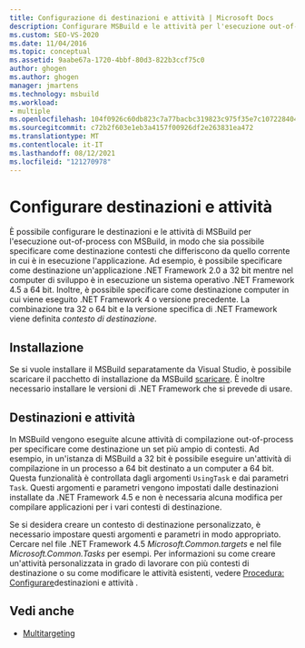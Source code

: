 ```yaml
---
title: Configurazione di destinazioni e attività | Microsoft Docs
description: Configurare MSBuild e le attività per l'esecuzione out-of-process con MSBuild in modo che sia possibile scegliere come destinazione contesti diversi da quello in esecuzione.
ms.custom: SEO-VS-2020
ms.date: 11/04/2016
ms.topic: conceptual
ms.assetid: 9aabe67a-1720-4bbf-80d3-822b3ccf75c0
author: ghogen
ms.author: ghogen
manager: jmartens
ms.technology: msbuild
ms.workload:
- multiple
ms.openlocfilehash: 104f0926c60db823c7a77bacbc319823c975f35e7c1072284048b41c524e9758
ms.sourcegitcommit: c72b2f603e1eb3a4157f00926df2e263831ea472
ms.translationtype: MT
ms.contentlocale: it-IT
ms.lasthandoff: 08/12/2021
ms.locfileid: "121270978"
---
```

# <a name="configure-targets-and-tasks"></a>Configurare destinazioni e attività

È possibile configurare le destinazioni e le attività di MSBuild per l'esecuzione out-of-process con MSBuild, in modo che sia possibile specificare come destinazione contesti che differiscono da quello corrente in cui è in esecuzione l'applicazione. Ad esempio, è possibile specificare come destinazione un'applicazione .NET Framework 2.0 a 32 bit mentre nel computer di sviluppo è in esecuzione un sistema operativo .NET Framework 4.5 a 64 bit. Inoltre, è possibile specificare come destinazione computer in cui viene eseguito .NET Framework 4 o versione precedente. La combinazione tra 32 o 64 bit e la versione specifica di .NET Framework viene definita *contesto di destinazione*.

## <a name="installation"></a>Installazione

  Se si vuole installare il MSBuild separatamente da Visual Studio, è possibile scaricare il pacchetto di installazione da MSBuild [scaricare](https://www.microsoft.com/download/details.aspx?id=40760). È inoltre necessario installare le versioni di .NET Framework che si prevede di usare.

## <a name="targets-and-tasks"></a>Destinazioni e attività

 In MSBuild vengono eseguite alcune attività di compilazione out-of-process per specificare come destinazione un set più ampio di contesti.  Ad esempio, in un'istanza di MSBuild a 32 bit è possibile eseguire un'attività di compilazione in un processo a 64 bit destinato a un computer a 64 bit. Questa funzionalità è controllata dagli argomenti `UsingTask` e dai parametri `Task`. Questi argomenti e parametri vengono impostati dalle destinazioni installate da .NET Framework 4.5 e non è necessaria alcuna modifica per compilare applicazioni per i vari contesti di destinazione.

 Se si desidera creare un contesto di destinazione personalizzato, è necessario impostare questi argomenti e parametri in modo appropriato. Cercare nel file .NET Framework 4.5 *Microsoft.Common.targets* e nel file *Microsoft.Common.Tasks* per esempi.  Per informazioni su come creare un'attività personalizzata in grado di lavorare con più contesti di destinazione o su come modificare le attività esistenti, vedere [Procedura: Configurare](../msbuild/how-to-configure-targets-and-tasks.md)destinazioni e attività .

## <a name="see-also"></a>Vedi anche

- [Multitargeting](../msbuild/msbuild-multitargeting-overview.md)
